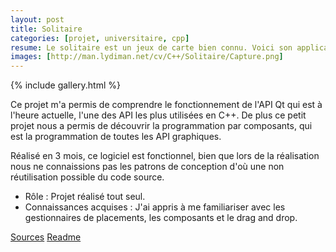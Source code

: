 ```yaml
---
layout: post
title: Solitaire
categories: [projet, universitaire, cpp]
resume: Le solitaire est un jeux de carte bien connu. Voici son application en C++.
images: [http://man.lydiman.net/cv/C++/Solitaire/Capture.png]
---
```

{% include gallery.html %}

Ce projet m'a permis de comprendre le fonctionnement de l'API Qt qui est à l'heure actuelle, l'une des API les plus utilisées en C++. De plus ce petit projet nous a permis de découvrir la programmation par composants, qui est la programmation de toutes les API graphiques. 

Réalisé en 3 mois, ce logiciel est fonctionnel, bien que lors de la réalisation nous ne connaissions pas les patrons de conception d'où une non réutilisation possible du code source.

* Rôle : Projet réalisé tout seul.
* Connaissances acquises : J'ai appris à me familiariser avec les gestionnaires de placements, les composants et le drag and drop.

<div class="container-link">
  <a href="http://man.lydiman.net/cv/C++/Solitaire/Solitaire.zip" target="_blank">Sources</a>
  <a href="http://man.lydiman.net/cv/C++/Solitaire/ALire" target="_blank">Readme</a>
</div>
